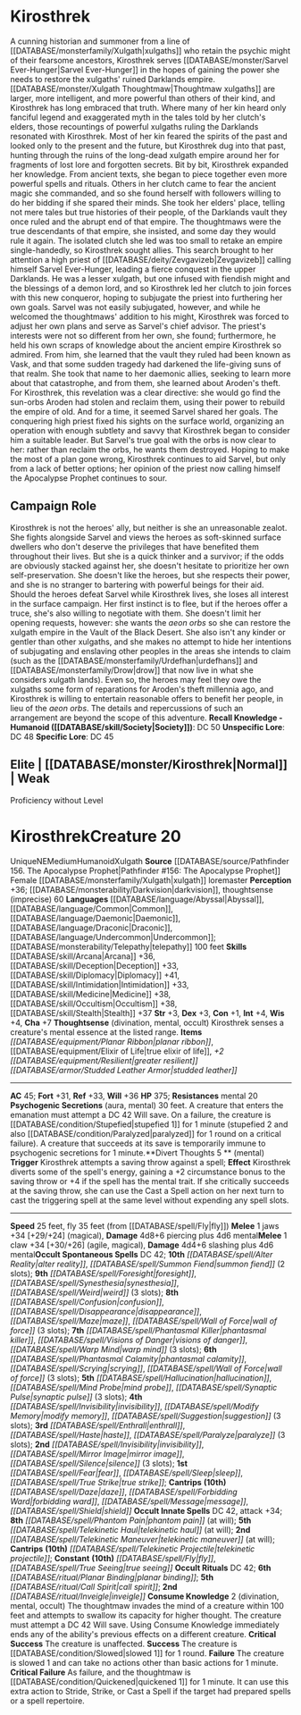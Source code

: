 ﻿---
ac: '45'
alignment: NE
all_resistance: null
burrow_speed: null
charisma: '+7'
climb_speed: null
constitution: '+1'
creature_ability:
- Consume Knowledge
- Divert Thoughts
- Psychogenic Secretions
- Thoughtsense
creature_family: null
description: 'A cunning historian and summoner from a line of [[DATABASE/monsterfamily/Xulgath|xulgaths]]
  who retain the psychic might of their fearsome ancestors, Kirosthrek serves [[DATABASE/monster/Sarvel
  Ever-Hunger|Sarvel Ever-Hunger]] in the hopes of gaining the power she needs to
  restore the xulgaths'' ruined Darklands empire. <br/><br/> [[DATABASE/monster/Xulgath
  Thoughtmaw|Thoughtmaw xulgaths]] are larger, more intelligent, and more powerful
  than others of their kind, and Kirosthrek has long embraced that truth. Where many
  of her kin heard only fanciful legend and exaggerated myth in the tales told by
  her clutch''s elders, those recountings of powerful xulgaths ruling the Darklands
  resonated with Kirosthrek. Most of her kin feared the spirits of the past and looked
  only to the present and the future, but Kirosthrek dug into that past, hunting through
  the ruins of the long-dead xulgath empire around her for fragments of lost lore
  and forgotten secrets.<br/><br/> Bit by bit, Kirosthrek expanded her knowledge.
  From ancient texts, she began to piece together even more powerful spells and rituals.
  Others in her clutch came to fear the ancient magic she commanded, and so she found
  herself with followers willing to do her bidding if she spared their minds. She
  took her elders'' place, telling not mere tales but true histories of their people,
  of the Darklands vault they once ruled and the abrupt end of that empire. The thoughtmaws
  were the true descendants of that empire, she insisted, and some day they would
  rule it again.<br/><br/> The isolated clutch she led was too small to retake an
  empire single-handedly, so Kirosthrek sought allies. This search brought to her
  attention a high priest of [[DATABASE/deity/Zevgavizeb|Zevgavizeb]] calling himself
  Sarvel Ever-Hunger, leading a fierce conquest in the upper Darklands. He was a lesser
  xulgath, but one infused with fiendish might and the blessings of a demon lord,
  and so Kirosthrek led her clutch to join forces with this new conqueror, hoping
  to subjugate the priest into furthering her own goals.<br/><br/> Sarvel was not
  easily subjugated, however, and while he welcomed the thoughtmaws'' addition to
  his might, Kirosthrek was forced to adjust her own plans and serve as Sarvel''s
  chief advisor. The priest''s interests were not so different from her own, she found;
  furthermore, he held his own scraps of knowledge about the ancient empire Kirosthrek
  so admired. From him, she learned that the vault they ruled had been known as Vask,
  and that some sudden tragedy had darkened the life-giving suns of that realm. She
  took that name to her daemonic allies, seeking to learn more about that catastrophe,
  and from them, she learned about Aroden''s theft. For Kirosthrek, this revelation
  was a clear directive: she would go find the sun-orbs Aroden had stolen and reclaim
  them, using their power to rebuild the empire of old.<br/><br/> And for a time,
  it seemed Sarvel shared her goals. The conquering high priest fixed his sights on
  the surface world, organizing an operation with enough subtlety and savvy that Kirosthrek
  began to consider him a suitable leader. But Sarvel''s true goal with the orbs is
  now clear to her: rather than reclaim the orbs, he wants them destroyed. Hoping
  to make the most of a plan gone wrong, Kirosthrek continues to aid Sarvel, but only
  from a lack of better options; her opinion of the priest now calling himself the
  Apocalypse Prophet continues to sour.'
dexterity: '+3'
element: null
fly_speed: '35'
fortitude: '+31'
hardness: null
hp: '375'
id: '2142'
immunity: null
intelligence: '+4'
land_speed: '25'
language:
- '[[DATABASE/language/Abyssal|Abyssal]]'
- '[[DATABASE/language/Common|Common]]'
- '[[DATABASE/language/Daemonic|Daemonic]]'
- '[[DATABASE/language/Draconic|Draconic]]'
- '[[DATABASE/language/Undercommon|Undercommon]] ; [[DATABASE/monsterability/Telepathy|telepathy]]
  100 feet'
level: '20'
max_speed: '35'
name: Kirosthrek
perception: '+36'
rarity: Unique
reflex: '+33'
resistance:
- '[[DATABASE/trait/Mental|mental]] 20'
rus_type_level: null
school: null
sense:
- '[[DATABASE/monsterability/Darkvision|darkvision]]'
- thoughtsense (imprecise) 60
size: Medium
skill:
- '[[DATABASE/skill/Arcana|Arcana]] +36'
- '[[DATABASE/skill/Deception|Deception]] +33'
- '[[DATABASE/skill/Diplomacy|Diplomacy]] +41'
- '[[DATABASE/skill/Intimidation|Intimidation]] +33'
- '[[DATABASE/skill/Medicine|Medicine]] +38'
- '[[DATABASE/skill/Occultism|Occultism]] +38'
- '[[DATABASE/skill/Stealth|Stealth]] +37'
source: '[[DATABASE/source/Pathfinder 156. The Apocalypse Prophet|Pathfinder #156:
  The Apocalypse Prophet]]'
speed:
- 25 feet
- fly 35 feet (from [[DATABASE/spell/Fly|fly]] )
spell:
- '[[DATABASE/spell/Alter Reality|Alter Reality]]'
- '[[DATABASE/spell/Confusion|Confusion]]'
- '[[DATABASE/spell/Daze|Daze]]'
- '[[DATABASE/spell/Disappearance|Disappearance]]'
- '[[DATABASE/spell/Enthrall|Enthrall]]'
- '[[DATABASE/spell/Fear|Fear]]'
- '[[DATABASE/spell/Fly|Fly]]'
- '[[DATABASE/spell/Forbidding Ward|ForbiddingWard]]'
- '[[DATABASE/spell/Foresight|Foresight]]'
- '[[DATABASE/spell/Hallucination|Hallucination]]'
- '[[DATABASE/spell/Haste|Haste]]'
- '[[DATABASE/spell/Invisibility|Invisibility]]'
- '[[DATABASE/spell/Maze|Maze]]'
- '[[DATABASE/spell/Message|Message]]'
- '[[DATABASE/spell/Mind Probe|Mind Probe]]'
- '[[DATABASE/spell/Mirror Image|Mirror Image]]'
- '[[DATABASE/spell/Modify Memory|Modify Memory]]'
- '[[DATABASE/spell/Paralyze|Paralyze]]'
- '[[DATABASE/spell/Phantasmal Calamity|Phantasmal Calamity]]'
- '[[DATABASE/spell/Phantasmal Killer|Phantasmal Killer]]'
- '[[DATABASE/spell/Phantom Pain|Phantom Pain]]'
- '[[DATABASE/spell/Scrying|Scrying]]'
- '[[DATABASE/spell/Shield|Shield]]'
- '[[DATABASE/spell/Silence|Silence]]'
- '[[DATABASE/spell/Sleep|Sleep]]'
- '[[DATABASE/spell/Suggestion|Suggestion]]'
- '[[DATABASE/spell/Summon Fiend|Summon Fiend]]'
- '[[DATABASE/spell/Synaptic Pulse|Synaptic Pulse]]'
- '[[DATABASE/spell/Synesthesia|Synesthesia]]'
- '[[DATABASE/spell/Telekinetic Haul|Telekinetic Haul]]'
- '[[DATABASE/spell/Telekinetic Maneuver|Telekinetic Maneuver]]'
- '[[DATABASE/spell/Telekinetic Projectile|TelekineticProjectile]]'
- '[[DATABASE/spell/True Seeing|True Seeing]]'
- '[[DATABASE/spell/True Strike|True Strike]]'
- '[[DATABASE/spell/Visions of Danger|Visions of Danger]]'
- '[[DATABASE/spell/Wall of Force|Wall of Force]]'
- '[[DATABASE/spell/Warp Mind|Warp Mind]]'
- '[[DATABASE/spell/Weird|Weird]]'
strength: '+3'
strength_req: '3'
strongest_save:
- Will
swim_speed: null
trait:
- '[[DATABASE/trait/Humanoid|Humanoid]]'
- '[[DATABASE/trait/Unique|Unique]]'
- '[[DATABASE/trait/Xulgath|Xulgath]]'
type: Creature
vision: Darkvision
weakest_save:
- Fortitude
weakness: null
will: '+36'
wisdom: '+4'

---
# Kirosthrek

A cunning historian and summoner from a line of [[DATABASE/monsterfamily/Xulgath|xulgaths]] who retain the psychic might of their fearsome ancestors, Kirosthrek serves [[DATABASE/monster/Sarvel Ever-Hunger|Sarvel Ever-Hunger]] in the hopes of gaining the power she needs to restore the xulgaths' ruined Darklands empire. 
[[DATABASE/monster/Xulgath Thoughtmaw|Thoughtmaw xulgaths]] are larger, more intelligent, and more powerful than others of their kind, and Kirosthrek has long embraced that truth. Where many of her kin heard only fanciful legend and exaggerated myth in the tales told by her clutch's elders, those recountings of powerful xulgaths ruling the Darklands resonated with Kirosthrek. Most of her kin feared the spirits of the past and looked only to the present and the future, but Kirosthrek dug into that past, hunting through the ruins of the long-dead xulgath empire around her for fragments of lost lore and forgotten secrets.
 Bit by bit, Kirosthrek expanded her knowledge. From ancient texts, she began to piece together even more powerful spells and rituals. Others in her clutch came to fear the ancient magic she commanded, and so she found herself with followers willing to do her bidding if she spared their minds. She took her elders' place, telling not mere tales but true histories of their people, of the Darklands vault they once ruled and the abrupt end of that empire. The thoughtmaws were the true descendants of that empire, she insisted, and some day they would rule it again.
 The isolated clutch she led was too small to retake an empire single-handedly, so Kirosthrek sought allies. This search brought to her attention a high priest of [[DATABASE/deity/Zevgavizeb|Zevgavizeb]] calling himself Sarvel Ever-Hunger, leading a fierce conquest in the upper Darklands. He was a lesser xulgath, but one infused with fiendish might and the blessings of a demon lord, and so Kirosthrek led her clutch to join forces with this new conqueror, hoping to subjugate the priest into furthering her own goals.
 Sarvel was not easily subjugated, however, and while he welcomed the thoughtmaws' addition to his might, Kirosthrek was forced to adjust her own plans and serve as Sarvel's chief advisor. The priest's interests were not so different from her own, she found; furthermore, he held his own scraps of knowledge about the ancient empire Kirosthrek so admired. From him, she learned that the vault they ruled had been known as Vask, and that some sudden tragedy had darkened the life-giving suns of that realm. She took that name to her daemonic allies, seeking to learn more about that catastrophe, and from them, she learned about Aroden's theft. For Kirosthrek, this revelation was a clear directive: she would go find the sun-orbs Aroden had stolen and reclaim them, using their power to rebuild the empire of old.
 And for a time, it seemed Sarvel shared her goals. The conquering high priest fixed his sights on the surface world, organizing an operation with enough subtlety and savvy that Kirosthrek began to consider him a suitable leader. But Sarvel's true goal with the orbs is now clear to her: rather than reclaim the orbs, he wants them destroyed. Hoping to make the most of a plan gone wrong, Kirosthrek continues to aid Sarvel, but only from a lack of better options; her opinion of the priest now calling himself the Apocalypse Prophet continues to sour.

## Campaign Role

Kirosthrek is not the heroes' ally, but neither is she an unreasonable zealot. She fights alongside Sarvel and views the heroes as soft-skinned surface dwellers who don't deserve the privileges that have benefited them throughout their lives. But she is a quick thinker and a survivor; if the odds are obviously stacked against her, she doesn't hesitate to prioritize her own self-preservation. She doesn't like the heroes, but she respects their power, and she is no stranger to bartering with powerful beings for their aid.
 Should the heroes defeat Sarvel while Kirosthrek lives, she loses all interest in the surface campaign. Her first instinct is to flee, but if the heroes offer a truce, she's also willing to negotiate with them. She doesn't limit her opening requests, however: she wants the _aeon orbs_ so she can restore the xulgath empire in the Vault of the Black Desert. She also isn't any kinder or gentler than other xulgaths, and she makes no attempt to hide her intentions of subjugating and enslaving other peoples in the areas she intends to claim (such as the [[DATABASE/monsterfamily/Urdefhan|urdefhans]] and [[DATABASE/monsterfamily/Drow|drow]] that now live in what she considers xulgath lands). Even so, the heroes may feel they owe the xulgaths some form of reparations for Aroden's theft millennia ago, and Kirosthrek is willing to entertain reasonable offers to benefit her people, in lieu of the _aeon orbs_. The details and repercussions of such an arrangement are beyond the scope of this adventure.
**Recall Knowledge - Humanoid ([[DATABASE/skill/Society|Society]])**: DC 50
**Unspecific Lore**: DC 48
**Specific Lore**: DC 45

## Elite | [[DATABASE/monster/Kirosthrek|Normal]] | Weak
Proficiency without Level

# Kirosthrek<span class="item-type">Creature 20</span>

<span class="trait-unique item-trait">Unique</span><span class="trait-alignment item-trait">NE</span><span class="trait-size item-trait">Medium</span><span class="item-trait">Humanoid</span><span class="item-trait">Xulgath</span>
**Source** [[DATABASE/source/Pathfinder 156. The Apocalypse Prophet|Pathfinder #156: The Apocalypse Prophet]]
Female [[DATABASE/monsterfamily/Xulgath|xulgath]] loremaster
**Perception** +36; [[DATABASE/monsterability/Darkvision|darkvision]], thoughtsense (imprecise) 60
**Languages** [[DATABASE/language/Abyssal|Abyssal]], [[DATABASE/language/Common|Common]], [[DATABASE/language/Daemonic|Daemonic]], [[DATABASE/language/Draconic|Draconic]], [[DATABASE/language/Undercommon|Undercommon]]; [[DATABASE/monsterability/Telepathy|telepathy]] 100 feet
**Skills** [[DATABASE/skill/Arcana|Arcana]] +36, [[DATABASE/skill/Deception|Deception]] +33, [[DATABASE/skill/Diplomacy|Diplomacy]] +41, [[DATABASE/skill/Intimidation|Intimidation]] +33, [[DATABASE/skill/Medicine|Medicine]] +38, [[DATABASE/skill/Occultism|Occultism]] +38, [[DATABASE/skill/Stealth|Stealth]] +37
**Str** +3, **Dex** +3, **Con** +1, **Int** +4, **Wis** +4, **Cha** +7
**Thoughtsense** (divination, mental, occult) Kirosthrek senses a creature's mental essence at the listed range.
**Items** _[[DATABASE/equipment/Planar Ribbon|planar ribbon]]_, [[DATABASE/equipment/Elixir of Life|true elixir of life]], _+2 [[DATABASE/equipment/Resilient|greater resilient]] [[DATABASE/armor/Studded Leather Armor|studded leather]]_

---
**AC** 45; **Fort** +31, **Ref** +33, **Will** +36
**HP** 375; **Resistances** mental 20
<span class="in-box-ability">**Psychogenic Secretions** (aura, mental) 30 feet. A creature that enters the emanation must attempt a DC 42 Will save. On a failure, the creature is [[DATABASE/condition/Stupefied|stupefied 1]] for 1 minute (stupefied 2 and also [[DATABASE/condition/Paralyzed|paralyzed]] for 1 round on a critical failure). A creature that succeeds at its save is temporarily immune to psychogenic secretions for 1 minute.</span><span class="in-box-ability">**Divert Thoughts <span class="action-icon">5</span> ** (mental) **Trigger** Kirosthrek attempts a saving throw against a spell; **Effect** Kirosthrek diverts some of the spell's energy, gaining a +2 circumstance bonus to the saving throw or +4 if the spell has the mental trait. If she critically succeeds at the saving throw, she can use the Cast a Spell action on her next turn to cast the triggering spell at the same level without expending any spell slots.</span>

---
**Speed** 25 feet, fly 35 feet (from [[DATABASE/spell/Fly|fly]])
<span class="in-box-ability">**Melee** <span class="action-icon">1</span> jaws +34 [+29/+24] (magical), **Damage** 4d8+6 piercing plus 4d6 mental</span><span class="in-box-ability">**Melee** <span class="action-icon">1</span> claw +34 [+30/+26] (agile, magical), **Damage** 4d4+6 slashing plus 4d6 mental</span>**Occult Spontaneous Spells** DC 42; **10th** _[[DATABASE/spell/Alter Reality|alter reality]]_, _[[DATABASE/spell/Summon Fiend|summon fiend]]_ (2 slots); **9th** _[[DATABASE/spell/Foresight|foresight]]_, _[[DATABASE/spell/Synesthesia|synesthesia]]_, _[[DATABASE/spell/Weird|weird]]_ (3 slots); **8th** _[[DATABASE/spell/Confusion|confusion]]_, _[[DATABASE/spell/Disappearance|disappearance]]_, _[[DATABASE/spell/Maze|maze]]_, _[[DATABASE/spell/Wall of Force|wall of force]]_ (3 slots); **7th** _[[DATABASE/spell/Phantasmal Killer|phantasmal killer]]_, _[[DATABASE/spell/Visions of Danger|visions of danger]]_, _[[DATABASE/spell/Warp Mind|warp mind]]_ (3 slots); **6th** _[[DATABASE/spell/Phantasmal Calamity|phantasmal calamity]]_, _[[DATABASE/spell/Scrying|scrying]]_, _[[DATABASE/spell/Wall of Force|wall of force]]_ (3 slots); **5th** _[[DATABASE/spell/Hallucination|hallucination]]_, _[[DATABASE/spell/Mind Probe|mind probe]]_, _[[DATABASE/spell/Synaptic Pulse|synaptic pulse]]_ (3 slots); **4th** _[[DATABASE/spell/Invisibility|invisibility]]_, _[[DATABASE/spell/Modify Memory|modify memory]]_, _[[DATABASE/spell/Suggestion|suggestion]]_ (3 slots); **3rd** _[[DATABASE/spell/Enthrall|enthrall]]_, _[[DATABASE/spell/Haste|haste]]_, _[[DATABASE/spell/Paralyze|paralyze]]_ (3 slots); **2nd** _[[DATABASE/spell/Invisibility|invisibility]]_, _[[DATABASE/spell/Mirror Image|mirror image]]_, _[[DATABASE/spell/Silence|silence]]_ (3 slots); **1st** _[[DATABASE/spell/Fear|fear]]_, _[[DATABASE/spell/Sleep|sleep]]_, _[[DATABASE/spell/True Strike|true strike]]_; **Cantrips** **(10th)** _[[DATABASE/spell/Daze|daze]]_, _[[DATABASE/spell/Forbidding Ward|forbidding ward]]_, _[[DATABASE/spell/Message|message]]_, _[[DATABASE/spell/Shield|shield]]_
**Occult Innate Spells** DC 42, attack +34; **8th** _[[DATABASE/spell/Phantom Pain|phantom pain]]_ (at will); **5th** _[[DATABASE/spell/Telekinetic Haul|telekinetic haul]]_ (at will); **2nd** _[[DATABASE/spell/Telekinetic Maneuver|telekinetic maneuver]]_ (at will); **Cantrips** **(10th)** _[[DATABASE/spell/Telekinetic Projectile|telekinetic projectile]]_; **Constant** **(10th)** _[[DATABASE/spell/Fly|fly]]_, _[[DATABASE/spell/True Seeing|true seeing]]_
**Occult Rituals** DC 42; **6th** _[[DATABASE/ritual/Planar Binding|planar binding]]_; **5th** _[[DATABASE/ritual/Call Spirit|call spirit]]_; **2nd** _[[DATABASE/ritual/Inveigle|inveigle]]_
<span class="in-box-ability">**Consume Knowledge** <span class="action-icon">2</span> (divination, mental, occult) The thoughtmaw invades the mind of a creature within 100 feet and attempts to swallow its capacity for higher thought. The creature must attempt a DC 42 Will save. Using Consume Knowledge immediately ends any of the ability's previous effects on a different creature. 
**Critical Success** The creature is unaffected. 
**Success** The creature is [[DATABASE/condition/Slowed|slowed 1]] for 1 round. 
**Failure** The creature is slowed 1 and can take no actions other than basic actions for 1 minute. 
**Critical Failure** As failure, and the thoughtmaw is [[DATABASE/condition/Quickened|quickened 1]] for 1 minute. It can use this extra action to Stride, Strike, or Cast a Spell if the target had prepared spells or a spell repertoire.</span>